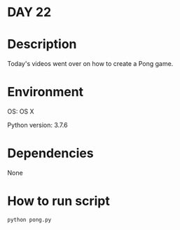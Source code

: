 
# DAY 22

# Description
Today's videos went over on how to create a Pong game.

# Environment
OS: OS X

Python version: 3.7.6

# Dependencies
None

# How to run script
```
python pong.py
```
